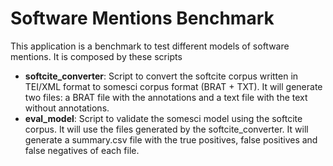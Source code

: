 # Software Mentions Benchmark
This application is a benchmark to test different models of software mentions. It is composed by these scripts
* **softcite_converter**: Script to convert the softcite corpus written in TEI/XML format to somesci corpus format (BRAT + TXT). It will generate two files: a BRAT file with the annotations and a text file with the text without annotations.
* **eval_model**: Script to validate the somesci model using the softcite corpus. It will use the files generated by the softcite_converter. It will generate a summary.csv file with the true positives, false positives and false negatives of each file. 